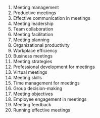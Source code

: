 1. Meeting management
2. Productive meetings
3. Effective communication in meetings
4. Meeting leadership
5. Team collaboration
6. Meeting facilitation
7. Meeting planning
8. Organizational productivity
9. Workplace efficiency
10. Business meetings
11. Meeting strategies
12. Professional development for meetings
13. Virtual meetings
14. Meeting skills
15. Time management for meetings
16. Group decision-making
17. Meeting objectives
18. Employee engagement in meetings
19. Meeting feedback
20. Running effective meetings
